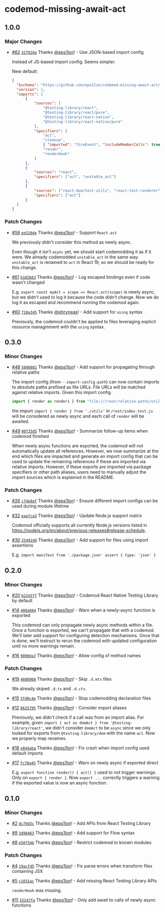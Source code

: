# codemod-missing-await-act

## 1.0.0

### Major Changes

- [#62](https://github.com/eps1lon/codemod-missing-await-act/pull/62) [`327916e`](https://github.com/eps1lon/codemod-missing-await-act/commit/327916e77ba8c951727d7bef8c7bece9000d39fb) Thanks [@eps1lon](https://github.com/eps1lon)! - Use JSON-based import config

  Instead of JS-based import config.
  Seems simpler.

  New default:

  ```json
  {
  	"$schema": "https://github.com/eps1lon/codemod-missing-await-act/tree/main/config/schema-latest.json",
  	"version": 1,
  	"imports": [
  		{
  			"sources": [
  				"@testing-library/react",
  				"@testing-library/react/pure",
  				"@testing-library/react-native",
  				"@testing-library/react-native/pure"
  			],
  			"specifiers": [
  				"act",
  				"cleanup",
  				{ "imported": "fireEvent", "includeMemberCalls": true },
  				"render",
  				"renderHook"
  			]
  		},
  		{
  			"sources": "react",
  			"specifiers": ["act", "unstable_act"]
  		},
  		{
  			"sources": ["react-dom/test-utils", "react-test-renderer"],
  			"specifiers": ["act"]
  		}
  	]
  }
  ```

### Patch Changes

- [#58](https://github.com/eps1lon/codemod-missing-await-act/pull/58) [`ee5204e`](https://github.com/eps1lon/codemod-missing-await-act/commit/ee5204e429f3984d42fe15c9804fee34e56a109b) Thanks [@eps1lon](https://github.com/eps1lon)! - Support `React.act`

  We previously didn't consider this method as newly async.

  Even though it isn't `async` yet, we should start codemodding it as if it were.
  We already codemodded `unstable_act` in the same way.
  `unstable_act` is renamed to `act` in React 19, so we should be ready for this change.

- [#61](https://github.com/eps1lon/codemod-missing-await-act/pull/61) [`b102b63`](https://github.com/eps1lon/codemod-missing-await-act/commit/b102b63d26e9eb886d3db6faeb83286594bb07b5) Thanks [@eps1lon](https://github.com/eps1lon)! - Log escaped bindings even if code wasn't changed

  E.g. `export const myAct = scope => React.act(scope)` is newly async,
  but we didn't used to log it because the code didn't change.
  Now we do log it as escaped and recommend running the codemod again.

- [#60](https://github.com/eps1lon/codemod-missing-await-act/pull/60) [`f10a345`](https://github.com/eps1lon/codemod-missing-await-act/commit/f10a345d129bf785dfb63a3e75fc11e330743829) Thanks [@phryneas](https://github.com/phryneas)! - Add support for `using` syntax

  Previously, the codemod couldn't be applied to files leveraging explicit resource
  managmment with the `using` syntax.

## 0.3.0

### Minor Changes

- [#48](https://github.com/eps1lon/codemod-missing-await-act/pull/48) [`5898881`](https://github.com/eps1lon/codemod-missing-await-act/commit/58988810dbc141e55be7e4edd1171824f474be38) Thanks [@eps1lon](https://github.com/eps1lon)! - Add support for propagating through relative paths

  The import config (from `--import-config-path`) can now contain imports to absolute
  paths prefixed as file URLs.
  File URLs will be matched against relative imports.
  Given this import config

  ```js
  import { render as render1 } from "file:///root/relative-paths/utils.js";
  ```

  the import `import { render } from './utils'` in `/root/index.test.js` will be
  considered as newly async and each call of `render` will be awaited.

- [#49](https://github.com/eps1lon/codemod-missing-await-act/pull/49) [`00f35d5`](https://github.com/eps1lon/codemod-missing-await-act/commit/00f35d5fe34ce5981440782bf05a240a7538f209) Thanks [@eps1lon](https://github.com/eps1lon)! - Summarize follow-up items when codemod finished

  When newly async functions are exported, the codemod will not automatically update
  all references.
  However, we now summarize at the end which files are impacted and generate an import
  config that can be used to update the remaining references if these are imported
  via relative imports.
  However, if these exports are imported via package specifiers or other path aliases,
  users need to manually adjust the import sources which is explained in the README.

### Patch Changes

- [#26](https://github.com/eps1lon/codemod-missing-await-act/pull/26) [`c74e8af`](https://github.com/eps1lon/codemod-missing-await-act/commit/c74e8afc7ebf354b15b6d98bc0ff17258e5f0f06) Thanks [@eps1lon](https://github.com/eps1lon)! - Ensure different import configs can be used during module lifetime

- [#32](https://github.com/eps1lon/codemod-missing-await-act/pull/32) [`eaefca3`](https://github.com/eps1lon/codemod-missing-await-act/commit/eaefca37b69386e3894b74254e162d17f618765f) Thanks [@eps1lon](https://github.com/eps1lon)! - Update Node.js support matrix

  Codemod officially supports all currently Node.js versions listed in https://nodejs.org/en/about/previous-releases#release-schedule.

- [#30](https://github.com/eps1lon/codemod-missing-await-act/pull/30) [`25492dd`](https://github.com/eps1lon/codemod-missing-await-act/commit/25492dde45bd5b78b77e0e2755109cbdece9c2a0) Thanks [@eps1lon](https://github.com/eps1lon)! - Add support for files using import assertions

  E.g. `import manifest from './package.json' assert { type: 'json' }`

## 0.2.0

### Minor Changes

- [#20](https://github.com/eps1lon/codemod-missing-await-act/pull/20) [`b22e5ff`](https://github.com/eps1lon/codemod-missing-await-act/commit/b22e5ff830a913096fbc5dc7b2b0d00cc41149c0) Thanks [@eps1lon](https://github.com/eps1lon)! - Codemod React Native Testing Library by default

- [#14](https://github.com/eps1lon/codemod-missing-await-act/pull/14) [`408a664`](https://github.com/eps1lon/codemod-missing-await-act/commit/408a664a7bf080736be21efa93064f5795086ef3) Thanks [@eps1lon](https://github.com/eps1lon)! - Warn when a newly-async function is exported

  This codemod can only propagate newly async methods within a file.
  Once a function is exported, we can't propagate that with a codemod.
  We'll later add support for configuring detection mechanisms.
  Once that is done, we'll instruct to rerun the codemod with updated configuration until no more warnings remain.

- [#16](https://github.com/eps1lon/codemod-missing-await-act/pull/16) [`9890da7`](https://github.com/eps1lon/codemod-missing-await-act/commit/9890da7958e56d2c9c82938402e44524fb407621) Thanks [@eps1lon](https://github.com/eps1lon)! - Allow config of method names

### Patch Changes

- [#19](https://github.com/eps1lon/codemod-missing-await-act/pull/19) [`4608966`](https://github.com/eps1lon/codemod-missing-await-act/commit/46089664066488632d837e6091b911ecc3dc1971) Thanks [@eps1lon](https://github.com/eps1lon)! - Skip `.d.mts` files

  We already skiped `.d.ts` and `.d.cts`.

- [#15](https://github.com/eps1lon/codemod-missing-await-act/pull/15) [`3fd0c4e`](https://github.com/eps1lon/codemod-missing-await-act/commit/3fd0c4e4d1263f3c7b9f3d380d6d5029047e5f0c) Thanks [@eps1lon](https://github.com/eps1lon)! - Stop codemodding declaration files

- [#12](https://github.com/eps1lon/codemod-missing-await-act/pull/12) [`8625705`](https://github.com/eps1lon/codemod-missing-await-act/commit/86257058b69661f111aa0145ac64b5136e1bec3f) Thanks [@eps1lon](https://github.com/eps1lon)! - Consider import aliases

  Previously, we didn't check if a call was from an import alias.
  For example, given `import { act as domAct } from '@testing-library/react'`, we didn't consider `domAct` to be `async` since we only looked for exports from `@testing-library/dom` with the name `act`.
  Now we properly map renames.

- [#18](https://github.com/eps1lon/codemod-missing-await-act/pull/18) [`e844aba`](https://github.com/eps1lon/codemod-missing-await-act/commit/e844aba4caaf0d2bc4ef68cda5bbdd9e1ec39088) Thanks [@eps1lon](https://github.com/eps1lon)! - Fix crash when import config used default imports

- [#17](https://github.com/eps1lon/codemod-missing-await-act/pull/17) [`fc70a45`](https://github.com/eps1lon/codemod-missing-await-act/commit/fc70a452547573764cfd9c9cb1366a8902c82dd2) Thanks [@eps1lon](https://github.com/eps1lon)! - Warn on newly async if exported direct

  E.g. `export function render() { act() }` used to not trigger warnings.
  Only on `export { render }`.
  Now `export ...` correctly triggers a warning if the exported value is now an async function.

## 0.1.0

### Minor Changes

- [#2](https://github.com/eps1lon/codemod-missing-await-act/pull/2) [`dc79d3c`](https://github.com/eps1lon/codemod-missing-await-act/commit/dc79d3c80554abc9e35e2abcbc17e0914519dd4a) Thanks [@eps1lon](https://github.com/eps1lon)! - Add APIs from React Testing Library

- [#9](https://github.com/eps1lon/codemod-missing-await-act/pull/9) [`3d98463`](https://github.com/eps1lon/codemod-missing-await-act/commit/3d9846348892277c33268ef8bff4cfac8ec869f5) Thanks [@eps1lon](https://github.com/eps1lon)! - Add support for Flow syntax

- [#8](https://github.com/eps1lon/codemod-missing-await-act/pull/8) [`e58f54b`](https://github.com/eps1lon/codemod-missing-await-act/commit/e58f54b587bc5088016d54021d4fbfb61dd30dfb) Thanks [@eps1lon](https://github.com/eps1lon)! - Restrict codemod to known modules

### Patch Changes

- [#4](https://github.com/eps1lon/codemod-missing-await-act/pull/4) [`19acfd5`](https://github.com/eps1lon/codemod-missing-await-act/commit/19acfd518812ff6aba2e0bdb30dd6b30a4451e9e) Thanks [@eps1lon](https://github.com/eps1lon)! - Fix parse errors when transform files containing JSX

- [#5](https://github.com/eps1lon/codemod-missing-await-act/pull/5) [`c1031ac`](https://github.com/eps1lon/codemod-missing-await-act/commit/c1031acec93fff8479ddd900929ef569c321e012) Thanks [@eps1lon](https://github.com/eps1lon)! - Add missing React Testing Library APIs

  `renderHook` was missing.

- [#11](https://github.com/eps1lon/codemod-missing-await-act/pull/11) [`15247fa`](https://github.com/eps1lon/codemod-missing-await-act/commit/15247fa18d029aaeda6c51afc3d45b40c4823f7a) Thanks [@eps1lon](https://github.com/eps1lon)! - Only add await to calls of newly async functions
